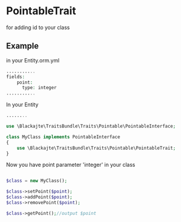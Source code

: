 PointableTrait
=================

for adding id to your class

Example
-------
in your Entity.orm.yml
```php
...........
fields:
    point:
      type: integer
...........
```

In your Entity
```php
........

use \Blackajte\TraitsBundle\Traits\Pointable\PointableInterface;

class MyClass implements PointableInterface
{
	use \Blackajte\TraitsBundle\Traits\Pointable\PointableTrait;
}

```

Now you have point parameter 'integer' in your class
```php

$class = new MyClass();

$class->setPoint($point);
$class->addPoint($point);
$class->removePoint($point);

$class->getPoint();//output $point

```